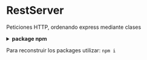 # RestServer 
Peticiones HTTP, ordenando express mediante clases

<details>
<summary><b>package npm</b></summary>

- [express](https://www.npmjs.com/package/express)
- [dotenv](https://www.npmjs.com/package/dotenv) para configurar variables de entorno
- [cors](https://www.npmjs.com/package/cors) habilitar cors, peticiones con diferentes dominios
- [mongoose](https://www.npmjs.com/package/mongoose) Permite escribir consultas para una base de datos de MongooDB, con características como validaciones, construcción de queries, middlewares, conversión de tipos y algunas otras, que enriquecen la funcionalidad de la base de datos.
- [bcryptjs](https://www.npmjs.com/package/bcryptjs) Cifrado optimizado en JavaScript con cero dependencias.
- [express-validator](https://www.npmjs.com/package/express-validator) Middleware para validador campos como formatos requeridos.
</details>

Para reconstruir los packages utilizar:
`npm i`